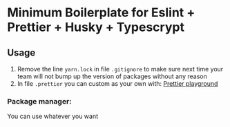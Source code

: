 # Minimum Boilerplate for Eslint + Prettier + Husky + Typescrypt

## Usage

1. Remove the line `yarn.lock` in file `.gitignore` to make sure next time your team will not bump up the version of packages without any reason
2. In file `.prettier` you can custom as your own with: [Prettier playground](https://prettier.io/playground/)

### Package manager:

You can use whatever you want
